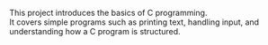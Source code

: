  This project introduces the basics of C programming.  
 It covers simple programs such as printing text, handling input, and understanding how a C program is structured.
